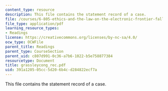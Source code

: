 ```yaml
---
content_type: resource
description: This file contains the statement record of a case.
file: /courses/6-805-ethics-and-the-law-on-the-electronic-frontier-fall-2005/391a120505cc5d206b4cd284822ecf7a_grassleycong_rec.pdf
file_type: application/pdf
learning_resource_types:
- Readings
license: https://creativecommons.org/licenses/by-nc-sa/4.0/
ocw_type: OCWFile
parent_title: Readings
parent_type: CourseSection
parent_uid: c807d991-0c36-a7b6-1022-b5e758877384
resourcetype: Document
title: grassleycong_rec.pdf
uid: 391a1205-05cc-5d20-6b4c-d284822ecf7a
---
```

This file contains the statement record of a case.